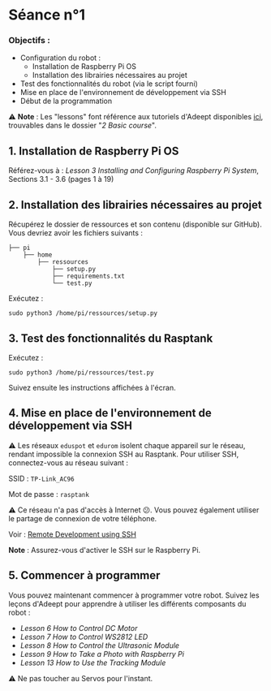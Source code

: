 # Séance n°1

### Objectifs :
- Configuration du robot :
    - Installation de Raspberry Pi OS
    - Installation des librairies nécessaires au projet
- Test des fonctionnalités du robot (via le script fourni)
- Mise en place de l'environnement de développement via SSH
- Début de la programmation

:warning: **Note** : Les "lessons" font référence aux tutoriels d'Adeept disponibles [ici](https://www.adeept.com/video/static1/itemsfile/901RaspTank%20Tutorials.zip), trouvables dans le dossier "*2 Basic course*".

## 1. Installation de Raspberry Pi OS
Référez-vous à : *Lesson 3 Installing and Configuring Raspberry Pi System*, Sections 3.1 - 3.6 (pages 1 à 19)

## 2. Installation des librairies nécessaires au projet
Récupérez le dossier de ressources et son contenu (disponible sur GitHub). Vous devriez avoir les fichiers suivants :

```
├── pi
    ├── home
        ├── ressources
            ├── setup.py
            ├── requirements.txt
            └── test.py
```

Exécutez :
```
sudo python3 /home/pi/ressources/setup.py
```
## 3. Test des fonctionnalités du Rasptank
Exécutez :
```
sudo python3 /home/pi/ressources/test.py
```
Suivez ensuite les instructions affichées à l'écran.

## 4. Mise en place de l'environnement de développement via SSH

:warning: Les réseaux `eduspot` et `edurom` isolent chaque appareil sur le réseau, rendant impossible la connexion SSH au Rasptank. Pour utiliser SSH, connectez-vous au réseau suivant :

SSID : `TP-Link_AC96`

Mot de passe : `rasptank`

:warning: Ce réseau n'a pas d'accès à Internet :confused:. Vous pouvez également utiliser le partage de connexion de votre téléphone.

Voir : [Remote Development using SSH](https://code.visualstudio.com/docs/remote/ssh)

**Note** : Assurez-vous d'activer le SSH sur le Raspberry Pi.

## 5. Commencer à programmer

Vous pouvez maintenant commencer à programmer votre robot. Suivez les leçons d'Adeept pour apprendre à utiliser les différents composants du robot :

- *Lesson 6 How to Control DC Motor*
- *Lesson 7 How to Control WS2812 LED*
- *Lesson 8 How to Control the Ultrasonic Module*
- *Lesson 9 How to Take a Photo with Raspberry Pi*
- *Lesson 13 How to Use the Tracking Module*

:warning: Ne pas toucher au Servos pour l'instant.